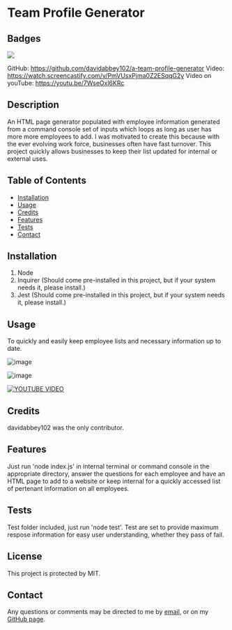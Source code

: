 # Team Profile Generator

## Badges
![](https://img.shields.io/badge/License-MIT%20-blue.svg)

GitHub: https://github.com/davidabbey102/a-team-profile-generator
Video: https://watch.screencastify.com/v/PmVUsxPjma0Z2ESqqG2y
Video on youTube: https://youtu.be/7WseOxl6KRc
## Description
An HTML page generator populated with employee information generated from a command console set of inputs which loops as long as user has more more employees to add.
I was motivated to create this because with the ever evolving work force, businesses often have fast turnover. This project quickly allows businesses to keep their list updated for internal or external uses.
## Table of Contents
* [Installation](#installation)
* [Usage](#usage)
* [Credits](#credits)
* [Features](#features)
* [Tests](#tests)
* [Contact](#contact)
## Installation

1. Node
2. Inquirer (Should come pre-installed in this project, but if your system needs it, please install.)
3. Jest (Should come pre-installed in this project, but if your system needs it, please install.)

## Usage

 To quickly and easily keep employee lists and necessary information up to date.

 ![image](https://user-images.githubusercontent.com/90018131/137607958-05e09c50-6fca-45a5-810e-d434496f3d45.png)

 ![image](https://user-images.githubusercontent.com/90018131/137607867-8d5db73a-3fb1-4732-9b98-beb4e815c7c0.png)

 [![YOUTUBE VIDEO](https://img.youtube.com/vi/7WseOxl6KRc/0.jpg)](https://youtu.be/7WseOxl6KRc)

## Credits

davidabbey102 was the only contributor.

## Features

Just run 'node index.js' in internal terminal or command console in the appropriate directory, answer the questions for each employee and have an HTML page to add to a website or keep internal for a quickly accessed list of pertenant information on all employees.

## Tests

Test folder included, just run 'node test'. Test are set to provide maximum respose information for easy user understanding, whether they pass of fail.

## License

 This project is protected by MIT.

## Contact

Any questions or comments may be directed to me by [email](davidabbey@earthlink.net), or on my [GitHub page](https://github.com/davidabbey102).